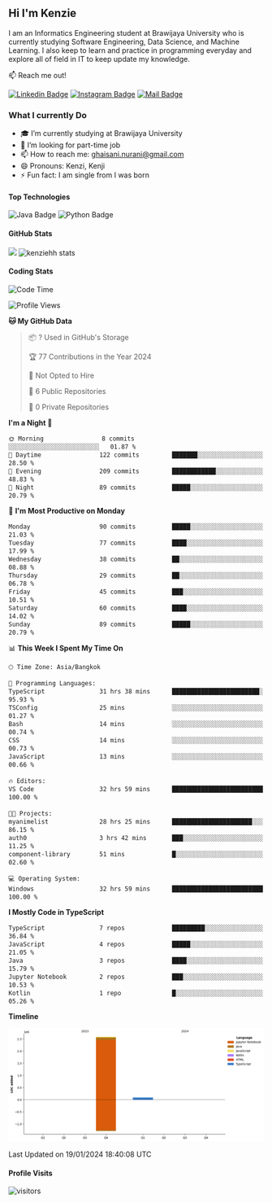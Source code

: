 ## Hi I'm Kenzie

I am an Informatics Engineering student at Brawijaya University who is currently studying Software Engineering, Data Science, and Machine Learning. I also keep to learn and practice in programming everyday and explore all of field in IT to keep update my knowledge.

:mailbox: Reach me out!

[![Linkedin Badge](https://img.shields.io/badge/-Kenzie_Taqiyassar-0e76a8?style=flat&labelColor=0e76a8&logo=linkedin&logoColor=white)](https://www.linkedin.com/in/kenzie-taqiyassar-37458b1aa/) 
[![Instagram Badge](https://img.shields.io/badge/-@__kenziehh_-e84393?style=flat&labelColor=e84393&logo=instagram&logoColor=white)](https://www.instagram.com/_kenziehh/) 
[![Mail Badge](https://img.shields.io/badge/-ghaisani.nurani-c0392b?style=flat&labelColor=c0392b&logo=gmail&logoColor=white)](mailto:ghaisani.nurani@gmail.com)

### What I currently Do

- 🎓 I’m currently studying at Brawijaya University
- 💼 I’m looking for part-time job
- 📫 How to reach me: ghaisani.nurani@gmail.com
- 😄 Pronouns: Kenzi, Kenji
- ⚡ Fun fact: I am single from I was born

#### Top Technologies
![Java Badge](https://img.shields.io/badge/Java-%23FF0000?style=for-the-badge&logo=coffee&logoColor=white&labelColor=red)
![Python Badge](https://img.shields.io/badge/Python-%230492C2?style=for-the-badge&logo=python&labelColor=black)

#### GitHub Stats
<img src="https://github-readme-stats.vercel.app/api?username=kenziehh"/>
<img src="https://github-readme-stats-xi-nine-74.vercel.app/api/top-langs/?username=kenziehh&hide_border=false&include_all_commits=true&count_private=true&layout=compact" alt="kenziehh stats"/>


#### Coding Stats
<!--START_SECTION:waka-->
![Code Time](http://img.shields.io/badge/Code%20Time-108%20hrs%2039%20mins-blue)

![Profile Views](http://img.shields.io/badge/Profile%20Views-9-blue)

**🐱 My GitHub Data** 

> 📦 ? Used in GitHub's Storage 
 > 
> 🏆 77 Contributions in the Year 2024
 > 
> 🚫 Not Opted to Hire
 > 
> 📜 6 Public Repositories 
 > 
> 🔑 0 Private Repositories 
 > 
**I'm a Night 🦉** 

```text
🌞 Morning                8 commits           ░░░░░░░░░░░░░░░░░░░░░░░░░   01.87 % 
🌆 Daytime                122 commits         ███████░░░░░░░░░░░░░░░░░░   28.50 % 
🌃 Evening                209 commits         ████████████░░░░░░░░░░░░░   48.83 % 
🌙 Night                  89 commits          █████░░░░░░░░░░░░░░░░░░░░   20.79 % 
```
📅 **I'm Most Productive on Monday** 

```text
Monday                   90 commits          █████░░░░░░░░░░░░░░░░░░░░   21.03 % 
Tuesday                  77 commits          ████░░░░░░░░░░░░░░░░░░░░░   17.99 % 
Wednesday                38 commits          ██░░░░░░░░░░░░░░░░░░░░░░░   08.88 % 
Thursday                 29 commits          ██░░░░░░░░░░░░░░░░░░░░░░░   06.78 % 
Friday                   45 commits          ███░░░░░░░░░░░░░░░░░░░░░░   10.51 % 
Saturday                 60 commits          ████░░░░░░░░░░░░░░░░░░░░░   14.02 % 
Sunday                   89 commits          █████░░░░░░░░░░░░░░░░░░░░   20.79 % 
```


📊 **This Week I Spent My Time On** 

```text
🕑︎ Time Zone: Asia/Bangkok

💬 Programming Languages: 
TypeScript               31 hrs 38 mins      ████████████████████████░   95.93 % 
TSConfig                 25 mins             ░░░░░░░░░░░░░░░░░░░░░░░░░   01.27 % 
Bash                     14 mins             ░░░░░░░░░░░░░░░░░░░░░░░░░   00.74 % 
CSS                      14 mins             ░░░░░░░░░░░░░░░░░░░░░░░░░   00.73 % 
JavaScript               13 mins             ░░░░░░░░░░░░░░░░░░░░░░░░░   00.66 % 

🔥 Editors: 
VS Code                  32 hrs 59 mins      █████████████████████████   100.00 % 

🐱‍💻 Projects: 
myanimelist              28 hrs 25 mins      ██████████████████████░░░   86.15 % 
auth0                    3 hrs 42 mins       ███░░░░░░░░░░░░░░░░░░░░░░   11.25 % 
component-library        51 mins             █░░░░░░░░░░░░░░░░░░░░░░░░   02.60 % 

💻 Operating System: 
Windows                  32 hrs 59 mins      █████████████████████████   100.00 % 
```

**I Mostly Code in TypeScript** 

```text
TypeScript               7 repos             █████████░░░░░░░░░░░░░░░░   36.84 % 
JavaScript               4 repos             █████░░░░░░░░░░░░░░░░░░░░   21.05 % 
Java                     3 repos             ████░░░░░░░░░░░░░░░░░░░░░   15.79 % 
Jupyter Notebook         2 repos             ███░░░░░░░░░░░░░░░░░░░░░░   10.53 % 
Kotlin                   1 repo              █░░░░░░░░░░░░░░░░░░░░░░░░   05.26 % 
```



**Timeline**

![Lines of Code chart](https://raw.githubusercontent.com/kenziehh/kenziehh/master/assets/bar_graph.png)


 Last Updated on 19/01/2024 18:40:08 UTC
<!--END_SECTION:waka-->


#### Profile Visits

![visitors](https://visitor-badge.glitch.me/badge?page_id=kenziehh.kenziehh)





